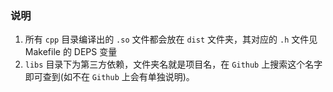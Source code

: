 
### 说明

1. 所有 `cpp` 目录编译出的 `.so` 文件都会放在 `dist` 文件夹，其对应的 `.h` 文件见 Makefile 的 DEPS 变量
2. `libs` 目录下为第三方依赖，文件夹名就是项目名，在 `Github` 上搜索这个名字即可查到(如不在 `Github` 上会有单独说明)。
